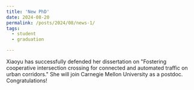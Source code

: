```yaml
---
title: 'New PhD'
date: 2024-08-20
permalink: /posts/2024/08/news-1/
tags:
  - student
  - graduation

---
```


Xiaoyu has successfully defended her dissertation on "Fostering cooperative intersection crossing for connected and automated traffic on urban corridors." She will join Carnegie Mellon University as a postdoc. Congratulations!